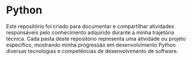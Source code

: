 # Python

Este repositório foi criado para documentar e compartilhar atividades responsáveis pelo conhecimento adquirido durante a minha trajetória técnica.
Cada pasta deste repositório representa uma atividade ou projeto específico, mostrando minha progressão em desenvolvimento Python diversas tecnologias e competências de desenvolvimento de software.
